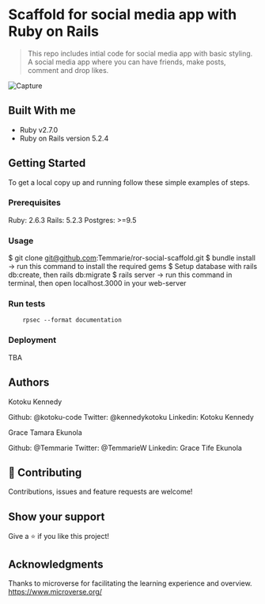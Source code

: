 # Scaffold for social media app with Ruby on Rails

> This repo includes intial code for social media app with basic styling. A social media app where you can have friends, make posts, comment and drop likes.

![Capture](https://user-images.githubusercontent.com/53125243/88557146-24091400-d02a-11ea-8370-b3241f728a49.PNG)

## Built With me

- Ruby v2.7.0
- Ruby on Rails version 5.2.4

## Getting Started

To get a local copy up and running follow these simple examples of steps.

### Prerequisites

Ruby: 2.6.3
Rails: 5.2.3
Postgres: >=9.5

### Usage

$ git clone git@github.com:Temmarie/ror-social-scaffold.git
$ bundle install -> run this command to install the required gems
$ Setup database with rails db:create, then rails db:migrate
$ rails server -> run this command in terminal, then open localhost.3000 in your web-server

### Run tests

```
    rpsec --format documentation
```

### Deployment

TBA

## Authors

Kotoku Kennedy

Github: @kotoku-code
Twitter: @kennedykotoku
Linkedin: Kotoku Kennedy

Grace Tamara Ekunola

Github: @Temmarie
Twitter: @TemmarieW
Linkedin: Grace Tife Ekunola

## 🤝 Contributing

Contributions, issues and feature requests are welcome!

## Show your support

Give a ⭐️ if you like this project!

## Acknowledgments

Thanks to microverse for facilitating the learning experience and overview.
https://www.microverse.org/